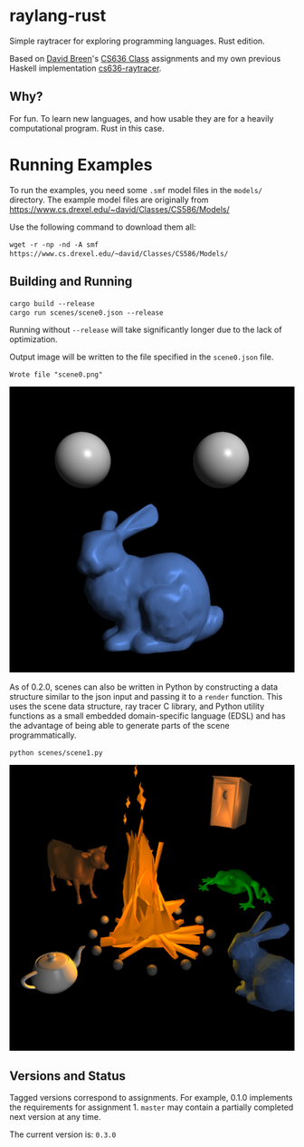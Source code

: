 # raylang-rust

Simple raytracer for exploring programming languages.  Rust edition.

Based on [David Breen][david]'s [CS636 Class][cs636] assignments and my own
previous Haskell implementation [cs636-raytracer][cs636-raytracer].

[cs636-raytracer]: https://github.com/tchagnon/cs636-raytracer
[david]: https://www.cs.drexel.edu/~david/
[cs636]: https://www.cs.drexel.edu/~david/Classes/CS431/index_Spring09.html

## Why?

For fun.  To learn new languages, and how usable they are for a heavily
computational program.  Rust in this case.

# Running Examples

To run the examples, you need some `.smf` model files in the `models/`
directory.  The example model files are originally from
https://www.cs.drexel.edu/~david/Classes/CS586/Models/

Use the following command to download them all:

```
wget -r -np -nd -A smf https://www.cs.drexel.edu/~david/Classes/CS586/Models/
```

## Building and Running

```
cargo build --release
cargo run scenes/scene0.json --release
```

Running without `--release` will take significantly longer due to the lack of
optimization.

Output image will be written to the file specified in the `scene0.json` file.

```
Wrote file "scene0.png"
```

![rendered image 0](doc/scene0.png)

As of 0.2.0, scenes can also be written in Python by constructing a data
structure similar to the json input and passing it to a `render` function.  This
uses the scene data structure, ray tracer C library, and Python utility
functions as a small embedded domain-specific language (EDSL) and has the
advantage of being able to generate parts of the scene programmatically.

```
python scenes/scene1.py
```

![rendered image 1](doc/scene1.png)

## Versions and Status

Tagged versions correspond to assignments. For example, 0.1.0 implements the
requirements for assignment 1.  `master` may contain a partially completed next
version at any time.

The current version is: `0.3.0`
